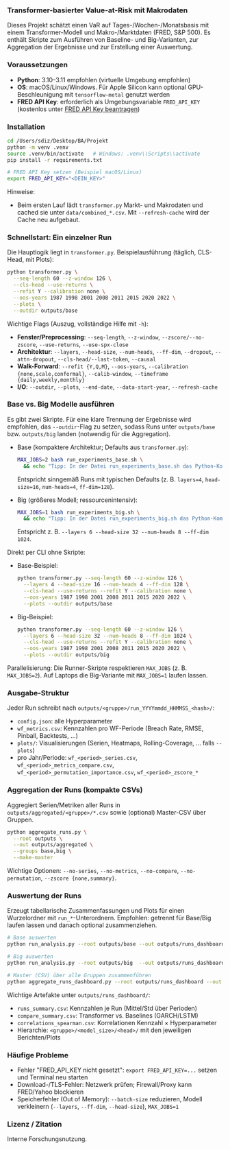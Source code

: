 ### Transformer-basierter Value-at-Risk mit Makrodaten

Dieses Projekt schätzt einen VaR auf Tages-/Wochen-/Monatsbasis mit einem Transformer-Modell und Makro-/Marktdaten (FRED, S&P 500). Es enthält Skripte zum Ausführen von Baseline- und Big-Varianten, zur Aggregation der Ergebnisse und zur Erstellung einer Auswertung.

### Voraussetzungen

- **Python**: 3.10–3.11 empfohlen (virtuelle Umgebung empfohlen)
- **OS**: macOS/Linux/Windows. Für Apple Silicon kann optional GPU-Beschleunigung mit `tensorflow-metal` genutzt werden
- **FRED API Key**: erforderlich als Umgebungsvariable `FRED_API_KEY` (kostenlos unter [FRED API Key beantragen](https://fred.stlouisfed.org/docs/api/api_key.html))

### Installation

```bash
cd /Users/sdiz/Desktop/BA/Projekt
python -m venv .venv
source .venv/bin/activate   # Windows: .venv\\Scripts\\activate
pip install -r requirements.txt

# FRED API Key setzen (Beispiel macOS/Linux)
export FRED_API_KEY="<DEIN_KEY>"
```

Hinweise:
- Beim ersten Lauf lädt `transformer.py` Markt- und Makrodaten und cached sie unter `data/combined_*.csv`. Mit `--refresh-cache` wird der Cache neu aufgebaut.

### Schnellstart: Ein einzelner Run

Die Hauptlogik liegt in `transformer.py`. Beispielausführung (täglich, CLS-Head, mit Plots):

```bash
python transformer.py \
  --seq-length 60 --z-window 126 \
  --cls-head --use-returns \
  --refit Y --calibration none \
  --oos-years 1987 1998 2001 2008 2011 2015 2020 2022 \
  --plots \
  --outdir outputs/base
```

Wichtige Flags (Auszug, vollständige Hilfe mit `-h`):
- **Fenster/Preprocessing**: `--seq-length`, `--z-window`, `--zscore/--no-zscore`, `--use-returns`, `--use-spx-close`
- **Architektur**: `--layers`, `--head-size`, `--num-heads`, `--ff-dim`, `--dropout`, `--attn-dropout`, `--cls-head/--last-token`, `--causal`
- **Walk-Forward**: `--refit {Y,Q,M}`, `--oos-years`, `--calibration {none,scale,conformal}`, `--calib-window`, `--timeframe {daily,weekly,monthly}`
- **I/O**: `--outdir`, `--plots`, `--end-date`, `--data-start-year`, `--refresh-cache`

### Base vs. Big Modelle ausführen

Es gibt zwei Skripte. Für eine klare Trennung der Ergebnisse wird empfohlen, das `--outdir`-Flag zu setzen, sodass Runs unter `outputs/base` bzw. `outputs/big` landen (notwendig für die Aggregation).

- Base (kompaktere Architektur; Defaults aus `transformer.py`):
  ```bash
  MAX_JOBS=2 bash run_experiments_base.sh \
    && echo "Tipp: In der Datei run_experiments_base.sh das Python-Kommando um --outdir outputs/base ergänzen."
  ```
  Entspricht sinngemäß Runs mit typischen Defaults (z. B. `layers=4`, `head-size=16`, `num-heads=4`, `ff-dim=128`).

- Big (größeres Modell; ressourcenintensiv):
  ```bash
  MAX_JOBS=1 bash run_experiments_big.sh \
    && echo "Tipp: In der Datei run_experiments_big.sh das Python-Kommando um --outdir outputs/big ergänzen."
  ```
  Entspricht z. B. `--layers 6 --head-size 32 --num-heads 8 --ff-dim 1024`. 

Direkt per CLI ohne Skripte:
- Base-Beispiel:
  ```bash
  python transformer.py --seq-length 60 --z-window 126 \
    --layers 4 --head-size 16 --num-heads 4 --ff-dim 128 \
    --cls-head --use-returns --refit Y --calibration none \
    --oos-years 1987 1998 2001 2008 2011 2015 2020 2022 \
    --plots --outdir outputs/base
  ```
- Big-Beispiel:
  ```bash
  python transformer.py --seq-length 60 --z-window 126 \
    --layers 6 --head-size 32 --num-heads 8 --ff-dim 1024 \
    --cls-head --use-returns --refit Y --calibration none \
    --oos-years 1987 1998 2001 2008 2011 2015 2020 2022 \
    --plots --outdir outputs/big
  ```

Parallelisierung: Die Runner-Skripte respektieren `MAX_JOBS` (z. B. `MAX_JOBS=2`). Auf Laptops die Big-Variante mit `MAX_JOBS=1` laufen lassen.

### Ausgabe-Struktur

Jeder Run schreibt nach `outputs/<gruppe>/run_YYYYmmdd_HHMMSS_<hash>/`:
- `config.json`: alle Hyperparameter
- `wf_metrics.csv`: Kennzahlen pro WF-Periode (Breach Rate, RMSE, Pinball, Backtests, ...)
- `plots/`: Visualisierungen (Serien, Heatmaps, Rolling-Coverage, ... falls `--plots`)
- pro Jahr/Periode: `wf_<period>_series.csv`, `wf_<period>_metrics_compare.csv`, `wf_<period>_permutation_importance.csv`, `wf_<period>_zscore_*`

### Aggregation der Runs (kompakte CSVs)

Aggregiert Serien/Metriken aller Runs in `outputs/aggregated/<gruppe>/*.csv` sowie (optional) Master-CSV über Gruppen.

```bash
python aggregate_runs.py \
  --root outputs \
  --out outputs/aggregated \
  --groups base,big \
  --make-master
```

Wichtige Optionen: `--no-series`, `--no-metrics`, `--no-compare`, `--no-permutation`, `--zscore {none,summary}`.

### Auswertung der Runs

Erzeugt tabellarische Zusammenfassungen und Plots für einen Wurzelordner mit `run_*`-Unterordnern. Empfohlen: getrennt für Base/Big laufen lassen und danach optional zusammenziehen.

```bash
# Base auswerten
python run_analysis.py --root outputs/base --out outputs/runs_dashboard/base

# Big auswerten
python run_analysis.py --root outputs/big  --out outputs/runs_dashboard/big

# Master (CSV) über alle Gruppen zusammenführen
python aggregate_runs_dashboard.py --root outputs/runs_dashboard --out outputs/runs_dashboard
```

Wichtige Artefakte unter `outputs/runs_dashboard/`:
- `runs_summary.csv`: Kennzahlen je Run (Mittel/Std über Perioden)
- `compare_summary.csv`: Transformer vs. Baselines (GARCH/LSTM)
- `correlations_spearman.csv`: Korrelationen Kennzahl × Hyperparameter
- Hierarchie: `<gruppe>/<model_size>/<head>/` mit den jeweiligen Berichten/Plots

### Häufige Probleme

- Fehler "FRED_API_KEY nicht gesetzt": `export FRED_API_KEY=...` setzen und Terminal neu starten
- Download-/TLS-Fehler: Netzwerk prüfen; Firewall/Proxy kann FRED/Yahoo blockieren
- Speicherfehler (Out of Memory): `--batch-size` reduzieren, Modell verkleinern (`--layers`, `--ff-dim`, `--head-size`), `MAX_JOBS=1`

### Lizenz / Zitation

Interne Forschungsnutzung.


